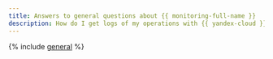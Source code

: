 ```yaml
---
title: Answers to general questions about {{ monitoring-full-name }}
description: How do I get logs of my operations with {{ yandex-cloud }} services? How do I view service dashboards? Find the answers to these and other general questions about {{ monitoring-name }} in this article.
---
```


{% include [general](../../_qa/monitoring/general.md) %}
